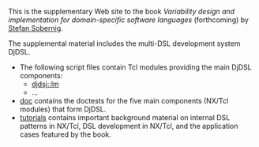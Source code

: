 This is the supplementary Web site to the book *Variability design
and implementation for domain-specific software languages*
(forthcoming) by [Stefan Sobernig](http://nm.wu.ac.at/en/sobernig).

The supplemental material includes the multi-DSL development system DjDSL.

* The following script files contain Tcl modules providing the main
   DjDSL components:
   * [djdsj::lm](lm.tcl)
   * ...
* [doc](doc/) contains the doctests for the five main components
  (NX/Tcl modules) that form DjDSL.
* [tutorials](tutorials/) contains important background material on
    internal DSL patterns in NX/Tcl, DSL development in NX/Tcl, and
    the application cases featured by the book.


